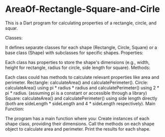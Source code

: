 # AreaOf-Rectangle-Square-and-Cirle
This is a Dart program for calculating properties of a rectangle, circle, and squar.

Classes:

It defines separate classes for each shape (Rectangle, Circle, Square) or a base class (Shape) with subclasses for specific shapes.
Properties:

Each class has properties to store the shape's dimensions (e.g., width, height for rectangle, radius for circle, side length for square).
Methods:

Each class could has methods to calculate relevant properties like area and perimeter.
Rectangle: calculateArea() and calculatePerimeter().
Circle: calculateArea() using pi * radius * radius and calculatePerimeter() using 2 * pi * radius. (assuming pi is a constant or accessible through a library)
Square: calculateArea() and calculatePerimeter() using side length directly (both are sideLength * sideLength and 4 * sideLength respectively).
Main Function:

The program has a main function where you:
Create instances of each shape class, providing their dimensions.
Call the methods on each shape object to calculate area and perimeter.
Print the results for each shape.
